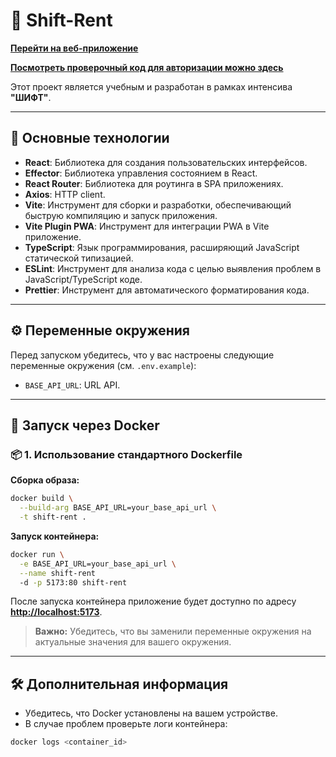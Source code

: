 # 🚗 Shift-Rent

**[Перейти на веб-приложение](https://shift-rent.v1sdev.ru/)**

**[Посмотреть проверочный код для авторизации можно здесь](https://shift-intensive.ru/api/otps)**

Этот проект является учебным и разработан в рамках интенсива **"ШИФТ"**.

---

## 🚀 **Основные технологии**

- **React**: Библиотека для создания пользовательских интерфейсов.
- **Effector**: Библиотека управления состоянием в React.
- **React Router**: Библиотека для роутинга в SPA приложениях.
- **Axios**: HTTP client.
- **Vite**: Инструмент для сборки и разработки, обеспечивающий быструю компиляцию и запуск приложения.
- **Vite Plugin PWA**: Инструмент для интеграции PWA в Vite приложение.
- **TypeScript**: Язык программирования, расширяющий JavaScript статической типизацией.
- **ESLint**: Инструмент для анализа кода с целью выявления проблем в JavaScript/TypeScript коде.
- **Prettier**: Инструмент для автоматического форматирования кода.

---

## ⚙️ **Переменные окружения**

Перед запуском убедитесь, что у вас настроены следующие переменные окружения (см. `.env.example`):

- `BASE_API_URL`: URL API.

---

## 🐳 **Запуск через Docker**

### 📦 **1. Использование стандартного Dockerfile**

**Сборка образа:**

```bash
docker build \
  --build-arg BASE_API_URL=your_base_api_url \
  -t shift-rent .
```

**Запуск контейнера:**

```bash
docker run \
  -e BASE_API_URL=your_base_api_url \
  --name shift-rent
  -d -p 5173:80 shift-rent
```

После запуска контейнера приложение будет доступно по адресу **[http://localhost:5173](http://localhost:5173)**.

> **Важно:** Убедитесь, что вы заменили переменные окружения на актуальные значения для вашего окружения.

---

## 🛠️ **Дополнительная информация**

- Убедитесь, что Docker установлены на вашем устройстве.
- В случае проблем проверьте логи контейнера:

```bash
docker logs <container_id>
```
